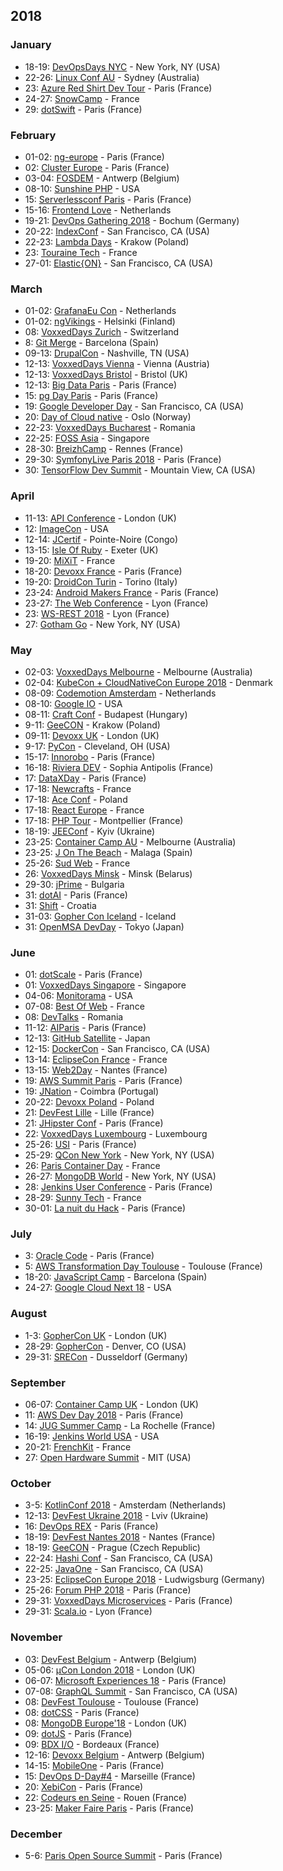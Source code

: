 ## 2018

### January

* 18-19: [DevOpsDays NYC](https://www.eventbrite.com/e/devopsdays-nyc-2018-tickets-39330760363) - New York, NY (USA)
* 22-26: [Linux Conf AU](http://linux.conf.au) - Sydney (Australia)
* 23: [Azure Red Shirt Dev Tour](https://experiences.microsoft.fr/evenements/technique/azure-red-shirt-dev-tour/) - Paris (France)
* 24-27: [SnowCamp](http://snowcamp.io/fr/) - France
* 29: [dotSwift](https://2018.dotswift.io/) - Paris (France)

### February

* 01-02: [ng-europe](https://ngeurope.org/) - Paris (France)
* 02: [Cluster Europe](https://clustereurope.org/) - Paris (France)
* 03-04: [FOSDEM](https://fosdem.org/2018/) - Antwerp (Belgium)
* 08-10: [Sunshine PHP](http://2018.sunshinephp.com) - USA
* 15: [Serverlessconf Paris](http://paris.serverlessconf.io) - Paris (France)
* 15-16: [Frontend Love](http://frontenddeveloperlove.com) - Netherlands
* 19-21: [DevOps Gathering 2018](https://devops-gathering.io/) - Bochum (Germany)
* 20-22: [IndexConf](http://indexconf.com) - San Francisco, CA (USA)
* 22-23: [Lambda Days](http://www.lambdadays.org/lambdadays2018) - Krakow (Poland)
* 23: [Touraine Tech](https://touraine.tech/) - France
* 27-01: [Elastic{ON}](https://www.elastic.co/elasticon/conf/2018/sf) - San Francisco, CA (USA)

### March

* 01-02: [GrafanaEu Con](https://grafana.com/) - Netherlands
* 01-02: [ngVikings](https://ngvikings.org/) - Helsinki (Finland)
* 08: [VoxxedDays Zurich](https://voxxeddays.com/) - Switzerland
* 8: [Git Merge](https://git-merge.com) - Barcelona (Spain)
* 09-13: [DrupalCon](https://events.drupal.org/) - Nashville, TN (USA)
* 12-13: [VoxxedDays Vienna](https://voxxeddays.com/) - Vienna (Austria)
* 12-13: [VoxxedDays Bristol](https://voxxeddays.com/) - Bristol (UK)
* 12-13: [Big Data Paris](https://www.bigdataparis.com/) - Paris (France)
* 15: [pg Day Paris](https://2018.pgday.paris) - Paris (France)
* 19: [Google Developer Day](https://events.withgoogle.com) - San Francisco, CA (USA)
* 20: [Day of Cloud native](https://www.code-conf.com/dcn/) - Oslo (Norway)
* 22-23: [VoxxedDays Bucharest](https://voxxeddays.com/) - Romania
* 22-25: [FOSS Asia](http://fossasia.org) - Singapore
* 28-30: [BreizhCamp](http://www.breizhcamp.org/) - Rennes (France)
* 29-30: [SymfonyLive Paris 2018](https://paris2018.live.symfony.com/) - Paris (France)
* 30: [TensorFlow Dev Summit](http://www.tensorflow.org) - Mountain View, CA (USA)

### April

* 11-13: [API Conference](http://apiconference.de) - London (UK)
* 12: [ImageCon](http://www.imagecon.com/) - USA
* 12-14: [JCertif](http://ponton.jcertif.com/) - Pointe-Noire (Congo)
* 13-15: [Isle Of Ruby](https://isleofruby.org) - Exeter (UK)
* 19-20: [MiXiT](https://mixitconf.org/) - France
* 18-20: [Devoxx France](https://devoxx.fr/) - Paris (France)
* 19-20: [DroidCon Turin](http://it.droidcon.com/2018/) - Torino (Italy)
* 23-24: [Android Makers France](https://androidmakers.fr/) - Paris (France)
* 23-27: [The Web Conference](https://www2018.thewebconf.org/) - Lyon (France)
* 23: [WS-REST 2018](http://2018.ws-rest.org/) - Lyon (France)
* 27: [Gotham Go](http://gothamgo.com) - New York, NY (USA)

### May

* 02-03: [VoxxedDays Melbourne](https://voxxeddays.com/) - Melbourne (Australia)
* 02-04: [KubeCon + CloudNativeCon Europe 2018](http://events.linuxfoundation.org/events/kubecon-and-cloudnativecon-europe) - Denmark
* 08-09: [Codemotion Amsterdam](http://amsterdam2017.codemotionworld.com/) - Netherlands
* 08-10: [Google IO](http://google.com/io) - USA
* 08-11: [Craft Conf](https://craft-conf.com/) - Budapest (Hungary)
* 9-11: [GeeCON](https://geecon.org) - Krakow (Poland)
* 09-11: [Devoxx UK](http://devoxx.com) - London (UK)
* 9-17: [PyCon](https://us.pycon.org/2018/) - Cleveland, OH (USA)
* 15-17: [Innorobo](https://innorobo.com/en/home/) - Paris (France)
* 16-18: [Riviera DEV](https://rivieradev.fr/) - Sophia Antipolis (France)
* 17: [DataXDay](http://dataxday.fr) - Paris (France)
* 17-18: [Newcrafts](http://ncrafts.io/) - France
* 17-18: [Ace Conf](http://www.aceconf.com/) - Poland
* 17-18: [React Europe](https://www.react-europe.org/) - France
* 17-18: [PHP Tour](https://event.afup.org/) - Montpellier (France)
* 18-19: [JEEConf](http://jeeconf.com/) - Kyiv (Ukraine)
* 23-25: [Container Camp AU](https://2018.container.camp/au/) - Melbourne (Australia)
* 23-25: [J On The Beach](https://jonthebeach.com/) - Malaga (Spain)
* 25-26: [Sud Web](https://sudweb.fr/2018/) - France
* 26: [VoxxedDays Minsk](https://voxxeddays.com/) - Minsk (Belarus)
* 29-30: [jPrime](http://jprime.io/) - Bulgaria
* 31: [dotAI](https://2018.dotai.io/) - Paris (France)
* 31: [Shift](http://shift.codeanywhere.com/) - Croatia
* 31-03: [Gopher Con Iceland](https://gophercon.is/) - Iceland
* 31: [OpenMSA DevDay](https://www.openmsa.co/events/devdays/) - Tokyo (Japan)

### June

* 01: [dotScale](https://2018.dotscale.io/) - Paris (France)
* 01: [VoxxedDays Singapore](https://voxxeddays.com/) - Singapore
* 04-06: [Monitorama](http://monitorama.com/) - USA
* 07-08: [Best Of Web](http://bestofweb.paris/) - France
* 08: [DevTalks](http://www.devtalks.ro/bucharest/) - Romania
* 11-12: [AIParis](https://aiparis.fr/) - Paris (France)
* 12-13: [GitHub Satellite](https://githubuniverse.com/satellite/) - Japan
* 12-15: [DockerCon](https://2018.dockercon.com) - San Francisco, CA (USA)
* 13-14: [EclipseCon France](https://www.eclipsecon.org/france2018/) - France
* 13-15: [Web2Day](https://web2day.co/) - Nantes (France)
* 19: [AWS Summit Paris](https://aws.amazon.com/fr/summits/paris/inscription/) - Paris (France)
* 19: [JNation](http://jnation.pt) - Coimbra (Portugal)
* 20-22: [Devoxx Poland](https://devoxx.com) - Poland
* 21: [DevFest Lille](https://devfest.gdglille.org/) - Lille (France)
* 21: [JHipster Conf](https://jhipster-conf.github.io) - Paris (France)
* 22: [VoxxedDays Luxembourg](https://voxxeddays.com/) - Luxembourg
* 25-26: [USI](https://www.usievents.com/fr) - Paris (France)
* 25-29: [QCon New York](https://qconnewyork.com) - New York, NY (USA)
* 26: [Paris Container Day](http://paris-container-day.fr/) - France
* 26-27: [MongoDB World](https://www.mongodb.com/world18) - New York, NY (USA)
* 28: [Jenkins User Conference](https://juc-paris.jfrog.com/fr/) - Paris (France)
* 28-29: [Sunny Tech](https://sunny-tech.io/) - France
* 30-01: [La nuit du Hack](https://www.nuitduhack.com/fr) - Paris (France)

### July

* 3: [Oracle Code](https://developer.oracle.com/code) - Paris (France)
* 5: [AWS Transformation Day Toulouse](https://aws.amazon.com/fr/events/transformation-day-2018/toulouse/) - Toulouse (France)
* 18-20: [JavaScript Camp](http://angularcamp.tech) - Barcelona (Spain)
* 24-27: [Google Cloud Next 18](https://cloud.withgoogle.com/next18/) - USA

### August

* 1-3: [GopherCon UK](http://gophercon.co.uk) - London (UK)
* 28-29: [GopherCon](https://www.gophercon.com/) - Denver, CO (USA)
* 29-31: [SRECon](https://www.usenix.org/conference/srecon18europe) - Dusseldorf (Germany)

### September

* 06-07: [Container Camp UK](https://2018.container.camp/uk/) - London (UK) 
* 11: [AWS Dev Day 2018](https://aws.amazon.com/fr/events/devday-paris/) - Paris (France)
* 14: [JUG Summer Camp](http://www.jugsummercamp.org/) - La Rochelle (France)
* 16-19: [Jenkins World USA](https://www.cloudbees.com/jenkinsworld/home) - USA
* 20-21: [FrenchKit](http://frenchkit.fr/) - France
* 27: [Open Hardware Summit](http://2018.oshwa.org) - MIT (USA)

### October

* 3-5: [KotlinConf 2018](https://www.kotlinconf.com) - Amsterdam (Netherlands)
* 12-13: [DevFest Ukraine 2018](https://devfest.gdg.org.ua/2018) - Lviv (Ukraine)
* 16: [DevOps REX](https://www.devopsrex.fr/) - Paris (France)
* 18-19: [DevFest Nantes 2018](https://devfest.gdgnantes.com) - Nantes (France)
* 18-19: [GeeCON](https://geecon.org) - Prague (Czech Republic)
* 22-24: [Hashi Conf](https://www.hashiconf.com/) - San Francisco, CA (USA)
* 22-25: [JavaOne](https://twitter.com/JavaOneConf) - San Francisco, CA (USA)
* 23-25: [EclipseCon Europe 2018](https://www.eclipsecon.org/europe2018) - Ludwigsburg (Germany)
* 25-26: [Forum PHP 2018](https://event.afup.org/) - Paris (France)
* 29-31: [VoxxedDays Microservices](https://voxxeddays.com/microservices/) - Paris (France)
* 29-31: [Scala.io](https://scala.io/) - Lyon (France)

### November

* 03: [DevFest Belgium](http://devfest-be.cfp.io/) - Antwerp (Belgium)
* 05-06: [µCon London 2018](https://skillsmatter.com/conferences/10336-mucon-london-2018-the-microservices-conference) - London (UK)
* 06-07: [Microsoft Experiences 18](https://experiences18.microsoft.fr/) - Paris (France)
* 07-08: [GraphQL Summit](https://summit.graphql.com/) - San Francisco, CA (USA)
* 08: [DevFest Toulouse](http://devfesttoulouse.fr) - Toulouse (France)
* 08: [dotCSS](https://www.dotcss.io) - Paris (France)
* 08: [MongoDB Europe'18](https://www.mongodb.com/europe18) - London (UK)
* 09: [dotJS](https://www.dotjs.io) - Paris (France)
* 09: [BDX I/O](https://bdx.io) - Bordeaux (France)
* 12-16: [Devoxx Belgium](https://devoxx.be/) - Antwerp (Belgium)
* 14-15: [MobileOne](https://www.mobile.one/) - Paris (France)
* 15: [DevOps D-Day#4](http://2018.devops-dday.com/) - Marseille (France)
* 20: [XebiCon](http://xebicon.fr/) - Paris (France)
* 22: [Codeurs en Seine](http://www.codeursenseine.com/) - Rouen (France)
* 23-25: [Maker Faire Paris](https://paris.makerfaire.com/) - Paris (France)

### December

* 5-6: [Paris Open Source Summit](http://www.opensourcesummit.paris/) - Paris (France)
